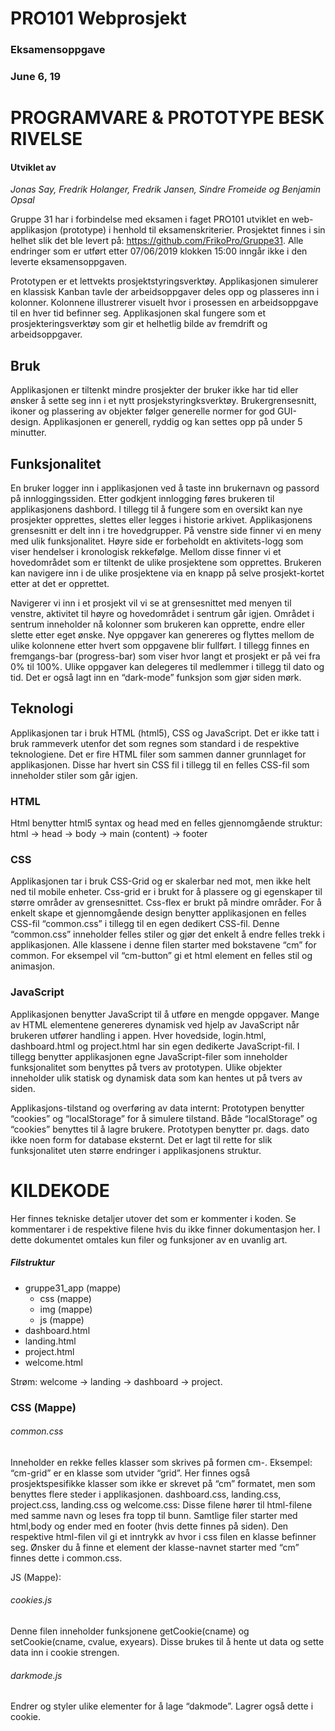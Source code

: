 
# PRO101 Webprosjekt
### Eksamensoppgave
### June 6, 19

# PROGRAMVARE & PROTOTYPE BESKRIVELSE
#### Utviklet av 
*Jonas Say, Fredrik Holanger, Fredrik Jansen, Sindre Fromeide og Benjamin Opsal*

Gruppe 31 har i forbindelse med eksamen i faget PRO101 utviklet en web-applikasjon (prototype) i henhold til eksamenskriterier. Prosjektet finnes i sin helhet slik det ble levert på: https://github.com/FrikoPro/Gruppe31. Alle endringer som er utført etter 07/06/2019 klokken 15:00 inngår ikke i den leverte eksamensoppgaven. 

Prototypen er et lettvekts prosjektstyringsverktøy. Applikasjonen simulerer en klassisk Kanban tavle der arbeidsoppgaver deles opp og plasseres inn i kolonner. Kolonnene illustrerer visuelt hvor i prosessen en arbeidsoppgave til en hver tid befinner seg. Applikasjonen skal fungere som et prosjekteringsverktøy som gir et helhetlig bilde av fremdrift og arbeidsoppgaver.

## Bruk
Applikasjonen er tiltenkt mindre prosjekter der bruker ikke har tid eller ønsker å  sette seg inn i et nytt prosjekstyringksverktøy. Brukergrensesnitt, ikoner og plassering av objekter følger generelle normer for god GUI-design. Applikasjonen er generell, ryddig og kan settes opp på under 5 minutter. 

## Funksjonalitet
En bruker logger inn i applikasjonen ved å taste inn brukernavn og passord på innloggingssiden. Etter godkjent innlogging føres brukeren til applikasjonens dashbord. I tillegg til å fungere som en oversikt kan nye prosjekter opprettes, slettes eller legges i historie arkivet. Applikasjonens grensesnitt er delt inn i tre hovedgrupper. På venstre side finner vi en meny med ulik funksjonalitet. Høyre side er forbeholdt en aktivitets-logg som viser hendelser i kronologisk rekkefølge. Mellom disse finner vi et hovedområdet som er tiltenkt de ulike prosjektene som opprettes. Brukeren kan navigere inn i de ulike prosjektene via en knapp på selve prosjekt-kortet etter at det er opprettet. 

Navigerer vi inn i et prosjekt vil vi se at grensesnittet med menyen til venstre, aktivitet til høyre og hovedområdet i sentrum går igjen. Området i sentrum inneholder nå kolonner som brukeren kan opprette, endre eller slette etter eget ønske. Nye oppgaver kan genereres og flyttes mellom de ulike kolonnene etter hvert som oppgavene blir fullført. I tillegg finnes en fremgangs-bar (progress-bar) som viser hvor langt et prosjekt er på vei fra 0% til 100%. Ulike oppgaver kan delegeres til medlemmer i tillegg til dato og tid. Det er også lagt inn en “dark-mode” funksjon som gjør siden mørk. 


## Teknologi
Applikasjonen tar i bruk HTML (html5), CSS og JavaScript. Det er ikke tatt i bruk rammeverk utenfor det som regnes som standard i de respektive teknologiene. Det er fire HTML filer som sammen danner grunnlaget for applikasjonen. Disse har hvert sin CSS fil i tillegg til en felles CSS-fil som inneholder stiler som går igjen.

### HTML
Html benytter html5 syntax og head med en felles gjennomgående struktur: html -> head -> body -> main (content) -> footer

### CSS
Applikasjonen tar i bruk CSS-Grid og er skalerbar ned mot, men ikke helt ned til mobile enheter. Css-grid er i brukt for å plassere og gi egenskaper til større områder av grensesnittet. Css-flex er brukt på mindre områder. For å enkelt skape et gjennomgående design benytter applikasjonen en felles CSS-fil “common.css” i tillegg til en egen dedikert CSS-fil. Denne “common.css” inneholder felles stiler og gjør det enkelt å endre felles trekk i applikasjonen. Alle klassene  i denne filen starter med bokstavene “cm” for common. For eksempel vil “cm-button” gi et html element en felles stil og animasjon. 

### JavaScript
Applikasjonen benytter JavaScript til å utføre en mengde oppgaver. Mange av HTML elementene genereres dynamisk ved hjelp av JavaScript når brukeren utfører handling i appen. Hver hovedside, login.html, dashboard.html og project.html har sin egen dedikerte JavaScript-fil. I tillegg benytter applikasjonen egne JavaScript-filer som inneholder funksjonalitet som benyttes på tvers av prototypen. Ulike objekter inneholder ulik statisk og dynamisk data som kan hentes ut på tvers av siden.

Applikasjons-tilstand og overføring av data internt: Prototypen benytter “cookies” og “localStorage” for å simulere tilstand. Både “localStorage” og “cookies” benyttes til å lagre brukere. Prototypen benytter pr. dags. dato ikke noen form for database eksternt. Det er lagt til rette for slik funksjonalitet uten større endringer i applikasjonens struktur. 

# KILDEKODE

Her finnes tekniske detaljer utover det som er kommenter i koden. Se kommentarer i de respektive filene hvis du ikke finner dokumentasjon her. I dette dokumentet omtales kun filer og funksjoner av en uvanlig art. 

##### Filstruktur
* gruppe31_app (mappe)
	- css (mappe)
	- img (mappe)
	- js (mappe)
* dashboard.html
* landing.html
* project.html
* welcome.html


Strøm: welcome -> landing -> dashboard -> project.

### CSS (Mappe)

###### common.css
Inneholder en rekke felles klasser som skrives på formen cm-<klassenavn>. Eksempel: “cm-grid” er en klasse som utvider “grid”. Her finnes også prosjektspesifikke klasser som ikke er skrevet på “cm” formatet, men som benyttes flere steder i applikasjonen.
dashboard.css, landing.css, project.css, landing.css og welcome.css:
Disse filene hører til html-filene med samme navn og leses fra topp til bunn. Samtlige filer starter med html,body og ender med en footer (hvis dette finnes på siden). Den respektive html-filen vil gi et inntrykk av hvor i css filen en klasse befinner seg. Ønsker du å finne et element der klasse-navnet starter med “cm” finnes dette i common.css.

JS (Mappe):

###### cookies.js
Denne filen inneholder funksjonene getCookie(cname) og setCookie(cname, cvalue, exyears). Disse brukes til å hente ut data og sette data inn i cookie strengen.

###### darkmode.js
Endrer og styler ulike elementer for å lage “dakmode”. Lagrer også dette i cookie. 
